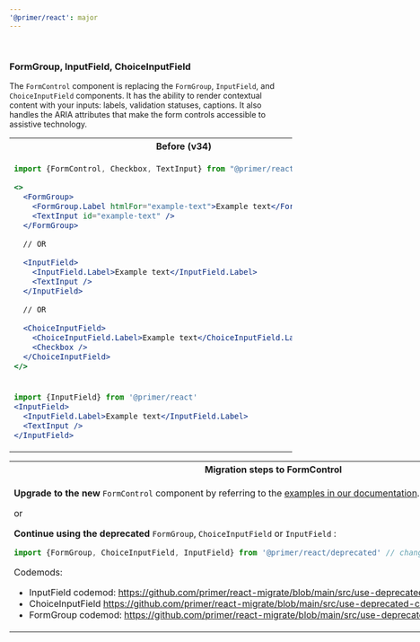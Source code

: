 ```yaml
---
'@primer/react': major
---
```


<br />

### FormGroup, InputField, ChoiceInputField

The `FormControl` component is replacing the `FormGroup`, `InputField`, and `ChoiceInputField` components. It has the ability to render contextual content with your inputs: labels, validation statuses, captions. It also handles the ARIA attributes that make the form controls accessible to assistive technology.

<table>
<tr>
<th> Before (v34) </th> <th> After (v35) </th>
</tr>
<tr>
<td valign="top">

```jsx
import {FormControl, Checkbox, TextInput} from "@primer/react"

<>
  <FormGroup>
    <FormGroup.Label htmlFor="example-text">Example text</FormGroup.Label>
    <TextInput id="example-text" />
  </FormGroup>

  // OR

  <InputField>
    <InputField.Label>Example text</InputField.Label>
    <TextInput />
  </InputField>

  // OR

  <ChoiceInputField>
    <ChoiceInputField.Label>Example text</ChoiceInputField.Label>
    <Checkbox />
  </ChoiceInputField>
</>

```

</td>
<td valign="top">

```jsx
import {FormGroup, TextInput} from "@primer/react"

<>
  <FormControl>
    <FormControl.Label>Example text</FormControl.Label>
    <TextInput />
  </FormControl>

  // OR

  <FormControl>
    <FormControl.Label>Example text</FormControl.Label>
    <Checkbox />
  </FormControl>
</>

```

</td>
</tr>
<tr>
<td valign="top">

```jsx
import {InputField} from '@primer/react'
<InputField>
  <InputField.Label>Example text</InputField.Label>
  <TextInput />
</InputField>
```

</td>
<td valign="top">

```jsx
import {FormControl} from '@primer/react'
<FormControl>
  <FormControl.Label>Example Text</FormControl.Label>
  <TextInput />
</FormControl>
```

</td>
</tr>
</table>

<table style="display: table">
<tr><th>Migration steps to FormControl</th></tr>
<tr>
<td>

<strong>Upgrade to the new</strong> `FormControl` component by referring to the [examples in our documentation](https://primer.style/react/FormControl).

or

<strong>Continue using the deprecated</strong> `FormGroup`, `ChoiceInputField` or `InputField` :

```js
import {FormGroup, ChoiceInputField, InputField} from '@primer/react/deprecated' // change your import statements
```

Codemods:

- InputField codemod: https://github.com/primer/react-migrate/blob/main/src/use-deprecated-inputfield.js
- ChoiceInputField https://github.com/primer/react-migrate/blob/main/src/use-deprecated-choiceinputfield.js
- FormGroup codemod: https://github.com/primer/react-migrate/blob/main/src/use-deprecated-formgroup.js

</td>
</tr>
</table>
